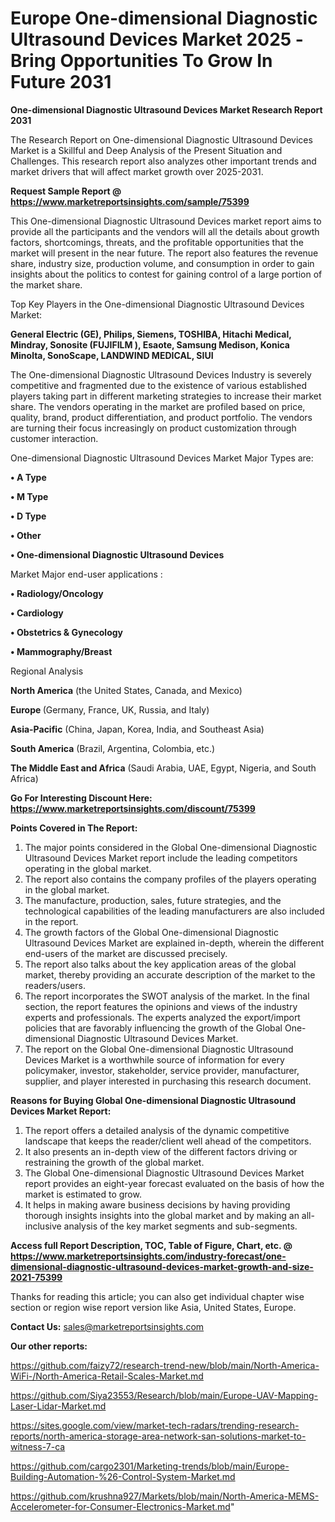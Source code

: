  # Europe One-dimensional Diagnostic Ultrasound Devices Market 2025 -Bring Opportunities To Grow In Future 2031

<strong>One-dimensional Diagnostic Ultrasound Devices Market Research Report 2031</strong>

The Research Report on One-dimensional Diagnostic Ultrasound Devices Market is a Skillful and Deep Analysis of the Present Situation and Challenges. This research report also analyzes other important trends and market drivers that will affect market growth over 2025-2031.

<strong>Request Sample Report @ <a href=https://www.marketreportsinsights.com/sample/75399>https://www.marketreportsinsights.com/sample/75399</a></strong>

This One-dimensional Diagnostic Ultrasound Devices market report aims to provide all the participants and the vendors will all the details about growth factors, shortcomings, threats, and the profitable opportunities that the market will present in the near future. The report also features the revenue share, industry size, production volume, and consumption in order to gain insights about the politics to contest for gaining control of a large portion of the market share.

Top Key Players in the One-dimensional Diagnostic Ultrasound Devices Market:

<strong>General Electric (GE), Philips, Siemens, TOSHIBA, Hitachi Medical, Mindray, Sonosite (FUJIFILM ), Esaote, Samsung Medison, Konica Minolta, SonoScape, LANDWIND MEDICAL, SIUI</strong>

The One-dimensional Diagnostic Ultrasound Devices Industry is severely competitive and fragmented due to the existence of various established players taking part in different marketing strategies to increase their market share. The vendors operating in the market are profiled based on price, quality, brand, product differentiation, and product portfolio. The vendors are turning their focus increasingly on product customization through customer interaction.

One-dimensional Diagnostic Ultrasound Devices Market Major Types are:

<strong>• A Type

• M Type

• D Type

• Other

• One-dimensional Diagnostic Ultrasound Devices</strong>

Market Major end-user applications :

<strong>• Radiology/Oncology

• Cardiology

• Obstetrics & Gynecology

• Mammography/Breast</strong>

Regional Analysis

</u><strong><b>North America</b></strong> (the United States, Canada, and Mexico)

<strong><b>Europe </b></strong>(Germany, France, UK, Russia, and Italy)

<strong><b>Asia-Pacific</b></strong> (China, Japan, Korea, India, and Southeast Asia)

<strong><b>South America</b></strong> (Brazil, Argentina, Colombia, etc.)

<strong><b>The Middle East and Africa</b></strong> (Saudi Arabia, UAE, Egypt, Nigeria, and South Africa)

<strong>Go For Interesting Discount Here: <a href=https://www.marketreportsinsights.com/discount/75399>https://www.marketreportsinsights.com/discount/75399</a></strong>

<strong>Points Covered in The Report:</strong>
<ol>
  <li>The major points considered in the Global One-dimensional Diagnostic Ultrasound Devices Market report include the leading competitors operating in the global market.</li>
  <li>The report also contains the company profiles of the players operating in the global market.</li>
  <li>The manufacture, production, sales, future strategies, and the technological capabilities of the leading manufacturers are also included in the report.</li>
  <li>The growth factors of the Global One-dimensional Diagnostic Ultrasound Devices Market are explained in-depth, wherein the different end-users of the market are discussed precisely.</li>
  <li>The report also talks about the key application areas of the global market, thereby providing an accurate description of the market to the readers/users.</li>
  <li>The report incorporates the SWOT analysis of the market. In the final section, the report features the opinions and views of the industry experts and professionals. The experts analyzed the export/import policies that are favorably influencing the growth of the Global One-dimensional Diagnostic Ultrasound Devices Market.</li>
  <li>The report on the Global One-dimensional Diagnostic Ultrasound Devices Market is a worthwhile source of information for every policymaker, investor, stakeholder, service provider, manufacturer, supplier, and player interested in purchasing this research document.</li>
</ol>
<strong>Reasons for Buying Global One-dimensional Diagnostic Ultrasound Devices Market Report:</strong>

<ol>
  <li>The report offers a detailed analysis of the dynamic competitive landscape that keeps the reader/client well ahead of the competitors.</li>
  <li>It also presents an in-depth view of the different factors driving or restraining the growth of the global market.</li>
  <li>The Global One-dimensional Diagnostic Ultrasound Devices Market report provides an eight-year forecast evaluated on the basis of how the market is estimated to grow.</li>
  <li>It helps in making aware business decisions by having providing thorough insights insights into the global market and by making an all-inclusive analysis of the key market segments and sub-segments.</li>
</ol>
<strong>Access full Report Description, TOC, Table of Figure, Chart, etc. @ <a href=https://www.marketreportsinsights.com/industry-forecast/one-dimensional-diagnostic-ultrasound-devices-market-growth-and-size-2021-75399>https://www.marketreportsinsights.com/industry-forecast/one-dimensional-diagnostic-ultrasound-devices-market-growth-and-size-2021-75399</a></strong>


Thanks for reading this article; you can also get individual chapter wise section or region wise report version like Asia, United States, Europe.

<strong>Contact Us:</strong>
sales@marketreportsinsights.com

<strong>Our other reports:</strong>

<a href=https://github.com/faizy72/research-trend-new/blob/main/North-America-WiFi-/North-America-Retail-Scales-Market.md>https://github.com/faizy72/research-trend-new/blob/main/North-America-WiFi-/North-America-Retail-Scales-Market.md</a>

<a href=https://github.com/Siya23553/Research/blob/main/Europe-UAV-Mapping-Laser-Lidar-Market.md>https://github.com/Siya23553/Research/blob/main/Europe-UAV-Mapping-Laser-Lidar-Market.md</a>

<a href=https://sites.google.com/view/market-tech-radars/trending-research-reports/north-america-storage-area-network-san-solutions-market-to-witness-7-ca>https://sites.google.com/view/market-tech-radars/trending-research-reports/north-america-storage-area-network-san-solutions-market-to-witness-7-ca</a>

<a href=https://github.com/cargo2301/Marketing-trends/blob/main/Europe-Building-Automation-%26-Control-System-Market.md>https://github.com/cargo2301/Marketing-trends/blob/main/Europe-Building-Automation-%26-Control-System-Market.md</a>

<a href=https://github.com/krushna927/Markets/blob/main/North-America-MEMS-Accelerometer-for-Consumer-Electronics-Market.md>https://github.com/krushna927/Markets/blob/main/North-America-MEMS-Accelerometer-for-Consumer-Electronics-Market.md</a>"
